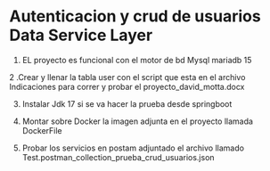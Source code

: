 # Autenticacion y crud de usuarios Data Service Layer 

1. EL proyecto es funcional con el motor de bd Mysql mariadb 15

2 .Crear y llenar la tabla user con el script que esta en el archivo  Indicaciones para correr y probar el proyecto_david_motta.docx

3. Instalar Jdk 17 si se va hacer la prueba desde springboot 

4. Montar sobre Docker la imagen adjunta en el proyecto llamada DockerFile

5. Probar los servicios en postam adjuntado el archivo llamado Test.postman_collection_prueba_crud_usuarios.json



